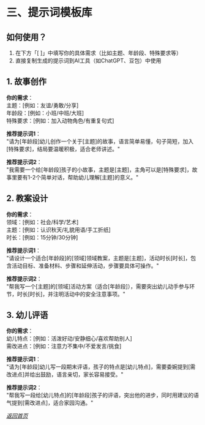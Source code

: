 # 三、提示词模板库
## 如何使用？
1. 在下方「[ ]」中填写你的具体需求（比如主题、年龄段、特殊要求等）
2. 直接复制生成的提示词到AI工具（如ChatGPT、豆包）中使用

## 1. 故事创作
**你的需求**：  
主题：[例如：友谊/勇敢/分享]  
年龄段：[例如：小班/中班/大班]  
特殊要求：[例如：加入动物角色/有重复句式]  

**推荐提示词1**：  
"请为[年龄段]幼儿创作一个关于[主题]的故事，语言简单易懂，句子简短，加入[特殊要求]，结局要温暖积极，适合老师讲述。"

**推荐提示词2**：  
"我需要一个给[年龄段]孩子的小故事，主题是[主题]，主角可以是[特殊要求]，故事里要有1-2个简单对话，帮助幼儿理解[主题]的意义。"


## 2. 教案设计
**你的需求**：  
领域：[例如：社会/科学/艺术]  
主题：[例如：认识秋天/礼貌用语/手工折纸]  
时长：[例如：15分钟/30分钟]  

**推荐提示词1**：  
"请设计一个适合[年龄段]的[领域]领域教案，主题是[主题]，活动时长[时长]，包含活动目标、准备材料、步骤和延伸活动，步骤要具体可操作。"

**推荐提示词2**：  
"帮我写一个[主题]的[领域]活动方案（适合[年龄段]），需要突出幼儿动手参与环节，时长[时长]，并注明活动中的安全注意事项。"


## 3. 幼儿评语
**你的需求**：  
幼儿特点：[例如：活泼好动/安静细心/喜欢帮助别人]  
需改进点：[例如：注意力不集中/不爱发言/挑食]  

**推荐提示词1**：  
"请为[年龄段]幼儿写一段期末评语，孩子的特点是[幼儿特点]，需要委婉提到[需改进点]并给出鼓励，语言亲切，家长容易接受。"

**推荐提示词2**：  
"帮我写一段给[幼儿特点]的[年龄段]孩子的评语，突出他的进步，同时用建议的语气提到[需改进点]，适合家园沟通。"

*[返回首页](./index.md)*
